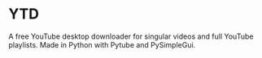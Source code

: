 # YTD
A free YouTube desktop downloader for singular videos and full YouTube playlists. Made in Python with Pytube and PySimpleGui.
